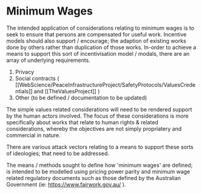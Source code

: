 # Minimum Wages

The intended application of considerations relating to minimum wages is to seek to ensure that persons are compensated for useful work.  Incentive models should also support / encourage; the adaption of existing works done by others rather than duplication of those works.  In-order to achieve a means to support this sort of incentivisation model / modals, there are an array of underlying requirements.

1. Privacy
2. Social contracts ( [[WebScience/PeaceInfrastructureProject/SafetyProtocols/ValuesCredentials]] and [[TheValuesProject]] )
3. Other (to be defined / documentation to be updated)

The simple values related considerations will need to be rendered support by the human actors involved.  The focus of these considerations is more specifically about works that relate to human rights & related considerations, whereby the objectives are not simply propriatery and commercial in nature.  

There are various attack vectors relating to a means to support these sorts of ideologies; that need to be addressed.  

The means / methods sought to define how 'minimum wages' are defined; is intended to be modelled using pricing power parity and minimum wage related regulatory documents such as those defined by the Australian Government (ie: https://www.fairwork.gov.au/ ).


